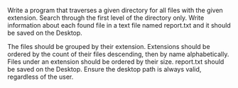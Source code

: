 Write a program that traverses a given directory for all files with the given extension. Search through the first level of the directory only. Write information about each found file in a text file named report.txt and it should be saved on the Desktop. 

The files should be grouped by their extension. Extensions should be ordered by the count of their files descending, then by name alphabetically. Files under an extension should be ordered by their size. report.txt should be saved on the Desktop. Ensure the desktop path is always valid, regardless of the user.

